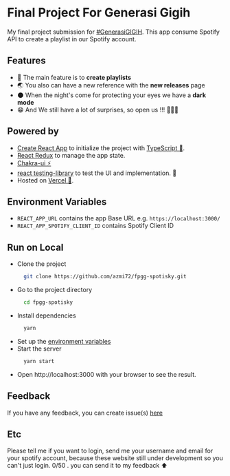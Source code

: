 # Final Project For Generasi Gigih

My final project submission for [#GenerasiGIGIH](https://sites.google.com/anakbangsabisa.org/generasigigih-landingpage/home?authuser=1). This app consume Spotify API to create a playlist in our Spotify account.


## Features

- 🎇 The main feature is to **create playlists**
- 🌏 You also can have a new reference with the **new releases** page
- 🌑 When the night's come for protecting your eyes we have a **dark mode**
- 😁 And We still have a lot of surprises, so open us !!! 🙇🏻‍♂️

## Powered by

- [Create React App](https://create-react-app.dev/) to initialize the project with [TypeScript 💎](https://typescriptlang.org).
- [React Redux](https://react-redux.js.org/) to manage the app state.
- [Chakra-ui ⚡](https://chakra-ui.com/docs/getting-started)
- [react testing-library](https://testing-library.com/) to test the UI and implementation. 🧪
- Hosted on [Vercel 🚀](https://vercel.com/).

## Environment Variables

- `REACT_APP_URL` contains the app Base URL e.g. `https://localhost:3000/`
- `REACT_APP_SPOTIFY_CLIENT_ID` contains Spotify Client ID

## Run on Local

- Clone the project
  ```bash
    git clone https://github.com/azmi72/fpgg-spotisky.git
  ```
- Go to the project directory
  ```bash
    cd fpgg-spotisky
  ```
- Install dependencies
  ```bash
    yarn
  ```
- Set up the [environment variables](#environment-variables)
- Start the server
  ```bash
    yarn start
  ```
- Open http://localhost:3000 with your browser to see the result.

## Feedback

If you have any feedback, you can create issue(s) [here](https://github.com/azmi72/fpgg-spotisky.git/issues)

## Etc

Please tell me if you want to login, send me your username and email for your spotify account, because these website still under development so you can't just login. 0/50 . you can send it to my feedback ⬆
